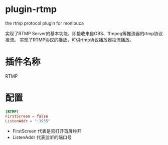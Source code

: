# plugin-rtmp
the rtmp protocol plugin for monibuca

实现了RTMP Server的基本功能，即接收来自OBS、ffmpeg等推流器的rtmp协议推流。
实现了RTMP协议的播放，可供rtmp协议播放器拉流播放。

# 插件名称

RTMP

# 配置

```toml
[RTMP]
FirstScreen = false
ListenAddr = ":1935"
```

- FirstScreen 代表是否打开首屏秒开
- ListenAddr 代表监听的端口号
